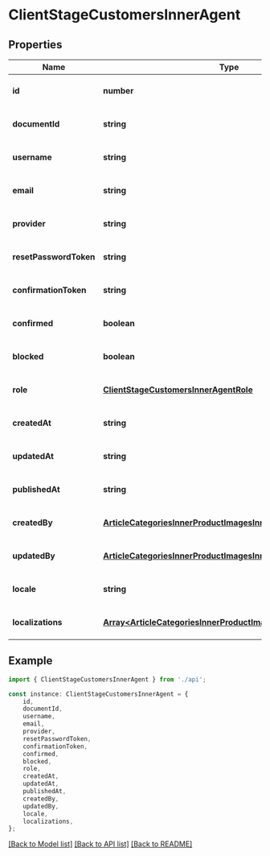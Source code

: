 # ClientStageCustomersInnerAgent


## Properties

Name | Type | Description | Notes
------------ | ------------- | ------------- | -------------
**id** | **number** |  | [optional] [default to undefined]
**documentId** | **string** |  | [optional] [default to undefined]
**username** | **string** |  | [optional] [default to undefined]
**email** | **string** |  | [optional] [default to undefined]
**provider** | **string** |  | [optional] [default to undefined]
**resetPasswordToken** | **string** |  | [optional] [default to undefined]
**confirmationToken** | **string** |  | [optional] [default to undefined]
**confirmed** | **boolean** |  | [optional] [default to undefined]
**blocked** | **boolean** |  | [optional] [default to undefined]
**role** | [**ClientStageCustomersInnerAgentRole**](ClientStageCustomersInnerAgentRole.md) |  | [optional] [default to undefined]
**createdAt** | **string** |  | [optional] [default to undefined]
**updatedAt** | **string** |  | [optional] [default to undefined]
**publishedAt** | **string** |  | [optional] [default to undefined]
**createdBy** | [**ArticleCategoriesInnerProductImagesInnerRelatedInner**](ArticleCategoriesInnerProductImagesInnerRelatedInner.md) |  | [optional] [default to undefined]
**updatedBy** | [**ArticleCategoriesInnerProductImagesInnerRelatedInner**](ArticleCategoriesInnerProductImagesInnerRelatedInner.md) |  | [optional] [default to undefined]
**locale** | **string** |  | [optional] [default to undefined]
**localizations** | [**Array&lt;ArticleCategoriesInnerProductImagesInnerRelatedInner&gt;**](ArticleCategoriesInnerProductImagesInnerRelatedInner.md) |  | [optional] [default to undefined]

## Example

```typescript
import { ClientStageCustomersInnerAgent } from './api';

const instance: ClientStageCustomersInnerAgent = {
    id,
    documentId,
    username,
    email,
    provider,
    resetPasswordToken,
    confirmationToken,
    confirmed,
    blocked,
    role,
    createdAt,
    updatedAt,
    publishedAt,
    createdBy,
    updatedBy,
    locale,
    localizations,
};
```

[[Back to Model list]](../README.md#documentation-for-models) [[Back to API list]](../README.md#documentation-for-api-endpoints) [[Back to README]](../README.md)
